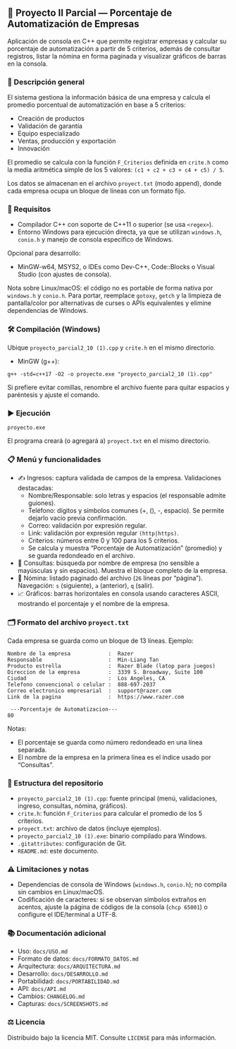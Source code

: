## 🤖 Proyecto II Parcial — Porcentaje de Automatización de Empresas

Aplicación de consola en C++ que permite registrar empresas y calcular su porcentaje de automatización a partir de 5 criterios, además de consultar registros, listar la nómina en forma paginada y visualizar gráficos de barras en la consola.


### 📝 Descripción general
El sistema gestiona la información básica de una empresa y calcula el promedio porcentual de automatización en base a 5 criterios:
- Creación de productos
- Validación de garantía
- Equipo especializado
- Ventas, producción y exportación
- Innovación

El promedio se calcula con la función `F_Criterios` definida en `crite.h` como la media aritmética simple de los 5 valores: `(c1 + c2 + c3 + c4 + c5) / 5`.

Los datos se almacenan en el archivo `proyect.txt` (modo append), donde cada empresa ocupa un bloque de líneas con un formato fijo.

### 🧰 Requisitos
- Compilador C++ con soporte de C++11 o superior (se usa `<regex>`).
- Entorno Windows para ejecución directa, ya que se utilizan `windows.h`, `conio.h` y manejo de consola específico de Windows.

Opcional para desarrollo:
- MinGW-w64, MSYS2, o IDEs como Dev-C++, Code::Blocks o Visual Studio (con ajustes de consola).

Nota sobre Linux/macOS: el código no es portable de forma nativa por `windows.h` y `conio.h`. Para portar, reemplace `gotoxy`, `getch` y la limpieza de pantalla/color por alternativas de curses o APIs equivalentes y elimine dependencias de Windows.

### 🛠️ Compilación (Windows)
Ubique `proyecto_parcial2_10 (1).cpp` y `crite.h` en el mismo directorio.

- MinGW (g++):
```
g++ -std=c++17 -O2 -o proyecto.exe "proyecto_parcial2_10 (1).cpp"
```

Si prefiere evitar comillas, renombre el archivo fuente para quitar espacios y paréntesis y ajuste el comando.

### ▶️ Ejecución
```
proyecto.exe
```
El programa creará (o agregará a) `proyect.txt` en el mismo directorio.

### 📋 Menú y funcionalidades
- ✍️ Ingresos: captura validada de campos de la empresa. Validaciones destacadas:
  - Nombre/Responsable: solo letras y espacios (el responsable admite guiones).
  - Teléfono: dígitos y símbolos comunes (+, (), -, espacio). Se permite dejarlo vacío previa confirmación.
  - Correo: validación por expresión regular.
  - Link: validación por expresión regular `(http|https)`.
  - Criterios: números entre 0 y 100 para los 5 criterios.
  - Se calcula y muestra “Porcentaje de Automatización” (promedio) y se guarda redondeado en el archivo.
- 🔎 Consultas: búsqueda por nombre de empresa (no sensible a mayúsculas y sin espacios). Muestra el bloque completo de la empresa.
- 🧾 Nómina: listado paginado del archivo (`26` líneas por “página”). Navegación: `s` (siguiente), `a` (anterior), `q` (salir).
- 📈 Gráficos: barras horizontales en consola usando caracteres ASCII, mostrando el porcentaje y el nombre de la empresa.

### 🗂️ Formato del archivo `proyect.txt`
Cada empresa se guarda como un bloque de 13 líneas. Ejemplo:
```
Nombre de la empresa            :  Razer 
Responsable                     :  Min-Liang Tan 
Producto estrella               :  Razer Blade (latop para juegos) 
Direccion de la empresa	        :  3339 S. Broadway, Suite 100 
Ciudad                          :  Los Angeles, CA 
Telefono convencional o celular	:  888-697-2037 
Correo electronico empresarial  :  support@razer.com 
Link de la pagina               :  https://www.razer.com 

 ---Porcentaje de Automatizacion--- 
80 

```
Notas:
- El porcentaje se guarda como número redondeado en una línea separada.
- El nombre de la empresa en la primera línea es el índice usado por “Consultas”.

### 📁 Estructura del repositorio
- `proyecto_parcial2_10 (1).cpp`: fuente principal (menú, validaciones, ingreso, consultas, nómina, gráficos).
- `crite.h`: función `F_Criterios` para calcular el promedio de los 5 criterios.
- `proyect.txt`: archivo de datos (incluye ejemplos).
- `proyecto_parcial2_10 (1).exe`: binario compilado para Windows.
- `.gitattributes`: configuración de Git.
- `README.md`: este documento.

### ⚠️ Limitaciones y notas
- Dependencias de consola de Windows (`windows.h`, `conio.h`); no compila sin cambios en Linux/macOS.
- Codificación de caracteres: si se observan símbolos extraños en acentos, ajuste la página de códigos de la consola (`chcp 65001`) o configure el IDE/terminal a UTF-8.

### 📚 Documentación adicional
- Uso: `docs/USO.md`
- Formato de datos: `docs/FORMATO_DATOS.md`
- Arquitectura: `docs/ARQUITECTURA.md`
- Desarrollo: `docs/DESARROLLO.md`
- Portabilidad: `docs/PORTABILIDAD.md`
- API: `docs/API.md`
- Cambios: `CHANGELOG.md`
- Capturas: `docs/SCREENSHOTS.md`

### ⚖️ Licencia
Distribuido bajo la licencia MIT. Consulte `LICENSE` para más información.
